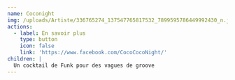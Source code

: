 ```yaml
---
name: Coconight
img: /uploads/Artiste/336765274_137547765817532_7899595786449992430_n.jpg
actions:
  - label: En savoir plus
    type: button
    icon: false
    link: 'https://www.facebook.com/CocoCocoNight/'
children: |
  Un cocktail de Funk pour des vagues de groove
---
```


